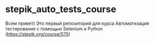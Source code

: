 # stepik_auto_tests_course

Всем привет)
Это первый репозиторий для курса Автоматизация тестирования с помощью Selenium и Python (https://stepik.org/course/575)

